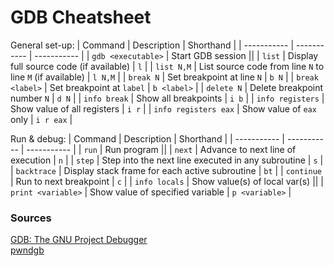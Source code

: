 # GDB Cheatsheet

General set-up:
| Command | Description | Shorthand |
| ----------- | ----------- | ----------- |
| `gdb <executable>` | Start GDB session ||
| `list` | Display full source code (if available) | `l` |
| `list N,M` | List source code from line `N` to line `M` (if available) | `l N,M` |
| `break N` | Set breakpoint at line `N` | `b N` |
| `break <label>` | Set breakpoint at `label` | `b <label>` |
| `delete N` | Delete breakpoint number `N` | `d N` |
| `info break` | Show all breakpoints | `i b` |
| `info registers` | Show value of all registers | `i r` |
| `info registers eax` | Show value of `eax` only | `i r eax` |


Run & debug:
| Command | Description | Shorthand |
| ----------- | ----------- | ----------- |
| `run` | Run program ||
| `next` | Advance to next line of execution | `n` |
| `step` | Step into the next line executed in any subroutine | `s` |
| `backtrace` | Display stack frame for each active subroutine | `bt` |
| `continue` | Run to next breakpoint | `c` |
| `info locals` | Show value(s) of local var(s) ||
| `print <variable>` | Show value of specified variable | `p <variable>` |



### Sources
[GDB: The GNU Project Debugger](https://www.sourceware.org/gdb/) \
[pwndgb](https://github.com/pwndbg/pwndbg)
